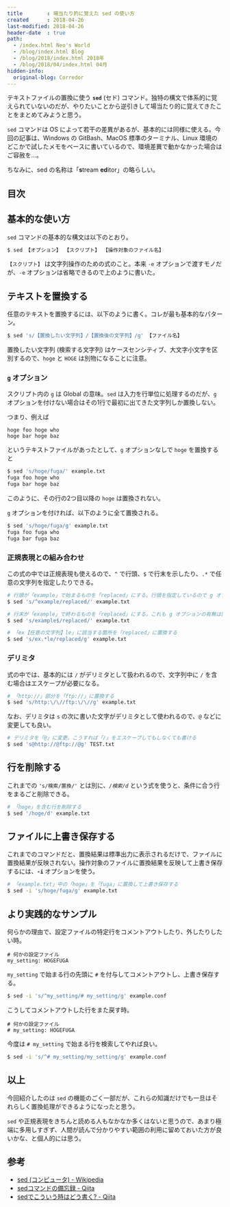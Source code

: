 ```yaml
---
title        : 場当たり的に覚えた sed の使い方
created      : 2018-04-26
last-modified: 2018-04-26
header-date  : true
path:
  - /index.html Neo's World
  - /blog/index.html Blog
  - /blog/2018/index.html 2018年
  - /blog/2018/04/index.html 04月
hidden-info:
  original-blog: Corredor
---
```


テキストファイルの置換に使う **`sed`** (セド) コマンド。独特の構文で体系的に覚えられていないのだが、やりたいことから逆引きして場当たり的に覚えてきたことをまとめてみようと思う。

`sed` コマンドは OS によって若干の差異があるが、基本的には同様に使える。今回の記事は、Windows の GitBash、MacOS 標準のターミナル、Linux 環境のどこかで試したメモをベースに書いているので、環境差異で動かなかった場合はご容赦を…。

ちなみに、sed の名称は「**s**tream **ed**itor」の略らしい。

## 目次

## 基本的な使い方

`sed` コマンドの基本的な構文は以下のとおり。

```bash
$ sed 【オプション】 【スクリプト】 【操作対象のファイル名】
```

`【スクリプト】` は文字列操作のための式のこと。本来 `-e` オプションで渡すモノだが、`-e` オプションは省略できるので上のように書いた。

## テキストを置換する

任意のテキストを置換するには、以下のように書く。コレが最も基本的なパターン。

```bash
$ sed 's/【置換したい文字列】/【置換後の文字列】/g' 【ファイル名】
```

置換したい文字列 (検索する文字列) はケースセンシティブ、大文字小文字を区別するので、`hoge` と `HOGE` は別物になることに注意。

### `g` オプション

スクリプト内の `g` は Global の意味。`sed` は入力を行単位に処理するのだが、`g` オプションを付けない場合はその1行で最初に出てきた文字列しか置換しない。

つまり、例えば

```
hoge foo hoge who
hoge bar hoge baz
```

というテキストファイルがあったとして、`g` オプションなしで `hoge` を置換すると

```bash
$ sed 's/hoge/fuga/' example.txt
fuga foo hoge who
fuga bar hoge baz
```

このように、その行の2つ目以降の `hoge` は置換されない。

`g` オプションを付ければ、以下のように全て置換される。

```bash
$ sed 's/hoge/fuga/g' example.txt
fuga foo fuga who
fuga bar fuga baz
```

### 正規表現との組み合わせ

この式の中では正規表現も使えるので、`^` で行頭、`$` で行末を示したり、`.*` で任意の文字列を指定したりできる。

```bash
# 行頭が「example」で始まるものを「replaced」にする。行頭を指定しているので g オプションの有無は関係なし
$ sed 's/^example/replaced/' example.txt

# 行末が「example」で終わるものを「replaced」にする。これも g オプションの有無は関係なし
$ sed 's/example$/replaced/' example.txt

# 「ex【任意の文字列】le」に該当する箇所を「replaced」に置換する
$ sed 's/ex.*le/replaced/g' example.txt
```

### デリミタ

式の中では、基本的には `/` がデリミタとして扱われるので、文字列中に `/` を含む場合はエスケープが必要になる。

```bash
# 「http://」部分を「ftp://」に置換する
$ sed 's/http:\/\//ftp:\/\//g' example.txt
```

なお、デリミタは `s` の次に書いた文字がデリミタとして使われるので、`@` などに変更しても良い。

```bash
# デリミタを「@」に変更。こうすれば「/」をエスケープしてもしなくても書ける
$ sed 's@http://@ftp://@g' TEST.txt
```

## 行を削除する

これまでの `'s/検索/置換/'` とは別に、_`/検索/d`_ という式を使うと、条件に合う行をまるごと削除できる。

```bash
# 「hoge」を含む行を削除する
$ sed '/hoge/d' example.txt
```

## ファイルに上書き保存する

これまでのコマンドだと、置換結果は標準出力に表示されるだけで、ファイルに置換結果が反映されない。操作対象のファイルに置換結果を反映して上書き保存するには、**`-i`** オプションを使う。

```bash
# 「example.txt」中の「hoge」を「fuga」に置換して上書き保存する
$ sed -i 's/hoge/fuga/g' example.txt
```

## より実践的なサンプル

何らかの理由で、設定ファイルの特定行をコメントアウトしたり、外したりしたい時。

```properties
# 何かの設定ファイル
my_setting: HOGEFUGA
```

`my_setting` で始まる行の先頭に `#` を付与してコメントアウトし、上書き保存する。

```bash
$ sed -i 's/^my_setting/# my_setting/g' example.conf
```

こうしてコメントアウトした行をまた戻す時。

```properties
# 何かの設定ファイル
# my_setting: HOGEFUGA
```

今度は `# my_setting` で始まる行を検索してやれば良い。

```bash
$ sed -i 's/^# my_setting/my_setting/g' example.conf
```

## 以上

今回紹介したのは `sed` の機能のごく一部だが、これらの知識だけでも一旦はそれらしく置換処理ができるようになったと思う。

`sed` や正規表現をきちんと読める人もなかなか多くはないと思うので、あまり極端に多用しすぎず、人間が読んで分かりやすい範囲の利用に留めておいた方が良いかな、と個人的には思う。

## 参考

- [sed (コンピュータ) - Wikipedia](https://ja.wikipedia.org/wiki/Sed_(%E3%82%B3%E3%83%B3%E3%83%94%E3%83%A5%E3%83%BC%E3%82%BF))
- [sedコマンドの備忘録 - Qiita](https://qiita.com/takech9203/items/b96eff5773ce9d9cc9b3)
- [sedでこういう時はどう書く? - Qiita](https://qiita.com/hirohiro77/items/7fe2f68781c41777e507)
